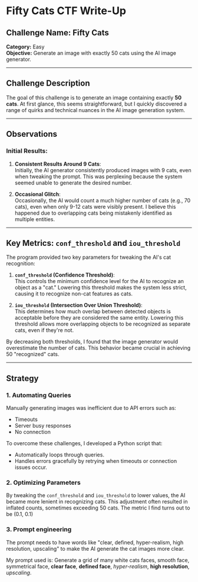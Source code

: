 # Fifty Cats CTF Write-Up

## Challenge Name: Fifty Cats  
**Category:** Easy  
**Objective:** Generate an image with exactly 50 cats using the AI image generator.

---

## Challenge Description

The goal of this challenge is to generate an image containing exactly **50 cats**. At first glance, this seems straightforward, but I quickly discovered a range of quirks and technical nuances in the AI image generation system.

---

## Observations

### Initial Results:
1. **Consistent Results Around 9 Cats**:  
   Initially, the AI generator consistently produced images with 9 cats, even when tweaking the prompt. This was perplexing because the system seemed unable to generate the desired number.

2. **Occasional Glitch**:  
   Occasionally, the AI would count a much higher number of cats (e.g., 70 cats), even when only 9-12 cats were visibly present. I believe this happened due to overlapping cats being mistakenly identified as multiple entities.

---

## Key Metrics: `conf_threshold` and `iou_threshold`

The program provided two key parameters for tweaking the AI's cat recognition:

1. **`conf_threshold` (Confidence Threshold)**:  
   This controls the minimum confidence level for the AI to recognize an object as a "cat." Lowering this threshold makes the system less strict, causing it to recognize non-cat features as cats.

2. **`iou_threshold` (Intersection Over Union Threshold)**:  
   This determines how much overlap between detected objects is acceptable before they are considered the same entity. Lowering this threshold allows more overlapping objects to be recognized as separate cats, even if they're not.

By decreasing both thresholds, I found that the image generator would overestimate the number of cats. This behavior became crucial in achieving 50 "recognized" cats.

---

## Strategy

### 1. Automating Queries
Manually generating images was inefficient due to API errors such as:
- Timeouts
- Server busy responses
- No connection

To overcome these challenges, I developed a Python script that:
- Automatically loops through queries.
- Handles errors gracefully by retrying when timeouts or connection issues occur.

### 2. Optimizing Parameters
By tweaking the `conf_threshold` and `iou_threshold` to lower values, the AI became more lenient in recognizing cats. This adjustment often resulted in inflated counts, sometimes exceeding 50 cats. The metric I find turns out to be (0.1, 0.1)

### 3. Prompt engineering
The prompt needs to have words like "clear, defined, hyper-realism, high resolution, upscaling" to make the AI generate the cat images more clear. 

My prompt used is: Generate a grid of many white cats faces, smooth face, symmetrical face, **clear face**, **defined face**, *hyper-realism*, **high resolution**, *upscaling*.

